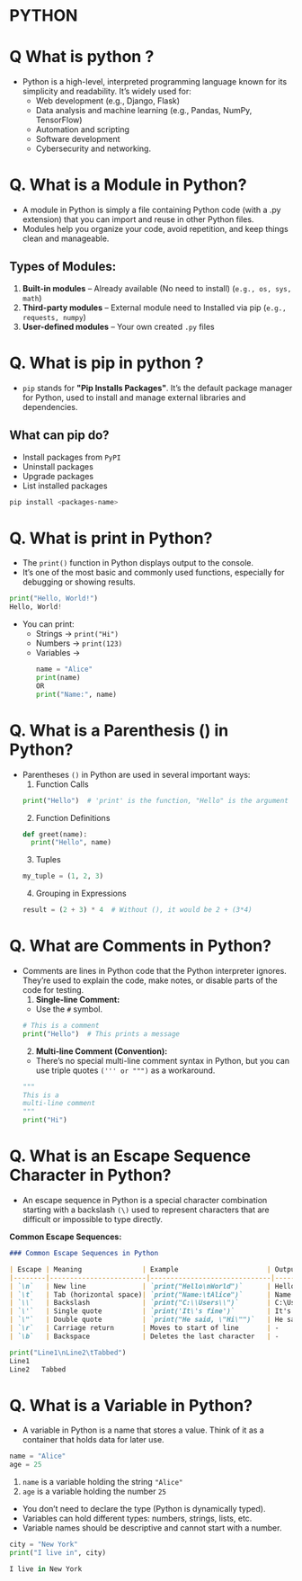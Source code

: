 # PYTHON

# Q What is python ?
- Python is a high-level, interpreted programming language known for its simplicity and readability. It’s widely used for:
  - Web development (e.g., Django, Flask)
  - Data analysis and machine learning (e.g., Pandas, NumPy, TensorFlow)
  - Automation and scripting
  - Software development
  - Cybersecurity and networking.

# Q. What is a Module in Python?
- A module in Python is simply a file containing Python code (with a .py extension) that you can import and reuse in other Python files.
- Modules help you organize your code, avoid repetition, and keep things clean and manageable.

## Types of Modules:
1. **Built-in modules** – Already available (No need to install) (`e.g., os, sys, math`)
2. **Third-party modules** – External module need to Installed via pip (`e.g., requests, numpy`)
3. **User-defined modules** – Your own created `.py` files
    
# Q. What is pip in python ?
- `pip` stands for **"Pip Installs Packages"**. It’s the default package manager for Python, used to install and manage external libraries and dependencies.

## What can pip do?
- Install packages from `PyPI`
- Uninstall packages
- Upgrade packages
- List installed packages

```bash
pip install <packages-name>
```

# Q. What is print in Python?
- The `print()` function in Python displays output to the console.
- It’s one of the most basic and commonly used functions, especially for debugging or showing results.
```python
print("Hello, World!")
Hello, World!
```
- You can print:
  - Strings → `print("Hi")`
  - Numbers → `print(123)`
  - Variables →
    ```python
    name = "Alice"
    print(name)
    OR
    print("Name:", name)
    ```
    
# Q. What is a Parenthesis () in Python?
- Parentheses `()` in Python are used in several important ways:
  1.  Function Calls
  ```python
  print("Hello")  # 'print' is the function, "Hello" is the argument
  ```
  2. Function Definitions
  ```python
  def greet(name):
    print("Hello", name)
  ```
  3. Tuples
  ```python
  my_tuple = (1, 2, 3)
  ```
  4. Grouping in Expressions
  ```python
  result = (2 + 3) * 4  # Without (), it would be 2 + (3*4)
  ```

# Q. What are Comments in Python?
- Comments are lines in Python code that the Python interpreter ignores. They’re used to explain the code, make notes, or disable parts of the code for testing.
  1. **Single-line Comment:**
  - Use the `#` symbol.
  ```python
  # This is a comment
  print("Hello")  # This prints a message
  ```
  2. **Multi-line Comment (Convention):**
  - There’s no special multi-line comment syntax in Python, but you can use triple quotes `(''' or """)` as a workaround.
  ```python
  """
  This is a
  multi-line comment
  """
  print("Hi")
  ```
# Q. What is an Escape Sequence Character in Python?
- An escape sequence in Python is a special character combination starting with a backslash `(\)` used to represent characters that are difficult or impossible to type directly.

**Common Escape Sequences:**
```markdown
### Common Escape Sequences in Python

| Escape | Meaning               | Example                      | Output            |
|--------|------------------------|------------------------------|--------------------|
| `\n`   | New line              | `print("Hello\nWorld")`      | Hello <br> World   |
| `\t`   | Tab (horizontal space)| `print("Name:\tAlice")`      | Name: Alice        |
| `\\`   | Backslash             | `print("C:\\Users\\")`       | C:\Users\          |
| `\'`   | Single quote          | `print('It\'s fine')`        | It's fine          |
| `\"`   | Double quote          | `print("He said, \"Hi\"")`   | He said, "Hi"      |
| `\r`   | Carriage return       | Moves to start of line       | -                  |
| `\b`   | Backspace             | Deletes the last character   | -                  |
```
```python
print("Line1\nLine2\tTabbed")
Line1
Line2	Tabbed
```

# Q. What is a Variable in Python?
- A variable in Python is a name that stores a value. Think of it as a container that holds data for later use.
```python 
name = "Alice"
age = 25
```
  1. `name` is a variable holding the string `"Alice"`
  2. `age` is a variable holding the number `25`
- You don’t need to declare the type (Python is dynamically typed).
- Variables can hold different types: numbers, strings, lists, etc.
- Variable names should be descriptive and cannot start with a number.
```python
city = "New York"
print("I live in", city)

I live in New York
```

